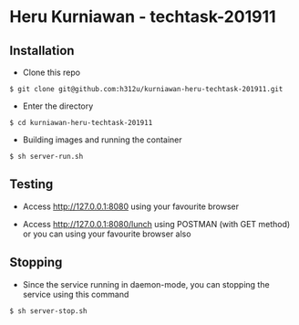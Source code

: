 # Heru Kurniawan - techtask-201911

## Installation
  
- Clone this repo
```
$ git clone git@github.com:h312u/kurniawan-heru-techtask-201911.git
```
- Enter the directory
```
$ cd kurniawan-heru-techtask-201911
```
- Building images and running the container
```
$ sh server-run.sh
```

## Testing
- Access http://127.0.0.1:8080 using your favourite browser

- Access http://127.0.0.1:8080/lunch using POSTMAN (with GET method) or you can using your favourite browser also

## Stopping
- Since the service running in daemon-mode, you can stopping the service using this command
```
$ sh server-stop.sh
```